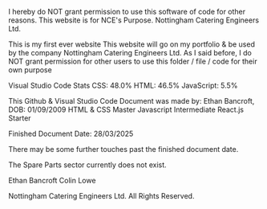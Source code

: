I hereby do NOT grant permission to use this software of code for other reasons. This website is for NCE's Purpose. Nottingham Catering Engineers Ltd.

This is my first ever website 
This website will go on my portfolio & be used by the company Nottingham Catering Engineers Ltd.
As I said before, I do NOT grant permission for other users to use this folder / file / code for their own purpose

Visual Studio Code Stats
CSS: 48.0%
HTML: 46.5%
JavaScript: 5.5%

This Github & Visual Studio Code Document was made by:
Ethan Bancroft, DOB: 01/09/2009
HTML & CSS Master
Javascript Intermediate
React.js Starter

Finished Document Date:
28/03/2025

There may be some further touches past the finished document date.

The Spare Parts sector currently does not exist.




Ethan Bancroft
Colin Lowe



Nottingham Catering Engineers Ltd.
All Rights Reserved.